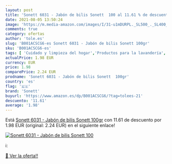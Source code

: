 ```yaml
---
layout: post
title: 'Sonett 6031 - Jabón de bilis Sonett  100 al 11.61 % de descuento'
date: 2021-08-05 13:50:24
image: 'https://m.media-amazon.com/images/I/31-u1mDURPL._SL500_._SL400_.jpg'
comments: true
category: ofertas
author: 'tole.es'
slug: 'B001ACSCG6-es Sonett 6031 - Jabón de bilis Sonett 100gr'
sku: 'B001ACSCG6-es'
tags: [ 'Cuidado y limpieza del hogar','Productos para la lavandería','Quitamanchas para textiles','Salud y cuidado personal','jabón','sonett', ]
actualPrice: 1.98 EUR
currency: EUR
price: 1.98
comparePrice: 2.24 EUR
prodname: 'Sonett 6031 - Jabón de bilis Sonett  100gr'
country: 'es'
flag: '🇪🇸'
brand: 'Sonett'
buyurl: 'https://www.amazon.es/dp/B001ACSCG6/?tag=tolees-21'
descuento: '11.61'
average: '1.98'
---
```


Está [Sonett 6031 - Jabón de bilis Sonett  100gr](https://www.amazon.es/dp/B001ACSCG6/?tag=tolees-21) con 11.61 de descuento por 1.98 EUR (original: 2.24 EUR) en el siguiente enlace!

[![Sonett 6031 - Jabón de bilis Sonett  100](https://m.media-amazon.com/images/I/31-u1mDURPL._SL500_._SL400_.jpg)](https://www.amazon.es/dp/B001ACSCG6/?tag=tolees-21)

ℹ️:


[🛒 Ver la oferta!!](https://www.amazon.es/dp/B001ACSCG6/?tag=tolees-21)
